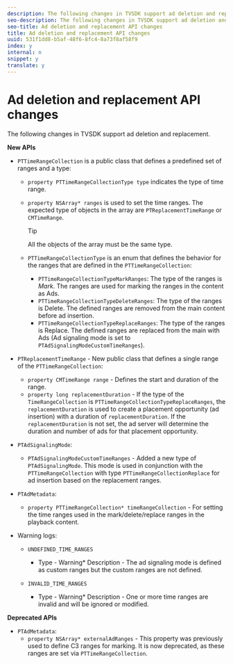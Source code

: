```yaml
---
description: The following changes in TVSDK support ad deletion and replacement.
seo-description: The following changes in TVSDK support ad deletion and replacement.
seo-title: Ad deletion and replacement API changes
title: Ad deletion and replacement API changes
uuid: 531f1dd8-b5af-48f6-8fc4-8a73f8af58f9
index: y
internal: n
snippet: y
translate: y
---
```


# Ad deletion and replacement API changes

The following changes in TVSDK support ad deletion and replacement.

**New APIs** 

* `PTTimeRangeCollection` is a public class that defines a predefined set of ranges and a type: 
    * `property PTTimeRangeCollectionType type` indicates the type of time range.    
    * `property NSArray* ranges` is used to set the time ranges. The expected type of objects in the array are `PTReplacementTimeRange` or `CMTimeRange`. 

      >[!TIP]
      >
      >All the objects of the array must be the same type.
    
    * `PTTimeRangeCollectionType` is an enum that defines the behavior for the ranges that are defined in the `PTTimeRangeCollection`:     
        * `PTTimeRangeCollectionTypeMarkRanges`: The type of the ranges is *Mark*. The ranges are used for marking the ranges in the content as Ads.        
        * `PTTimeRangeCollectionTypeDeleteRanges`: The type of the ranges is Delete. The defined ranges are removed from the main content before ad insertion.        
        * `PTTimeRangeCollectionTypeReplaceRanges`: The type of the ranges is Replace. The defined ranges are replaced from the main with Ads (Ad signaling mode is set to `PTAdSignalingModeCustomTimeRanges`).        
        
        
    
    
    

* `PTReplacementTimeRange` - New public class that defines a single range of the `PTTimeRangeCollection`: 
    * `property CMTimeRange range` - Defines the start and duration of the range.    
    * `property long replacementDuration` - If the type of the `TimeRangeCollection` is `PTTimeRangeCollectionTypeReplaceRanges`, the `replacementDuration` is used to create a placement opportunity (ad insertion) with a duration of `replacementDuration`. If the `replacementDuration` is not set, the ad server will determine the duration and number of ads for that placement opportunity.    
    
    

* `PTAdSignalingMode`: 
    * `PTAdSignalingModeCustomTimeRanges` - Added a new type of `PTAdSignalingMode`. This mode is used in conjunction with the `PTTimeRangeCollection` with type `PTTimeRangeCollectionReplace` for ad insertion based on the replacement ranges.    
    
    

* `PTAdMetadata`: 
    * `property PTTimeRangeCollection* timeRangeCollection` - For setting the time ranges used in the mark/delete/replace ranges in the playback content.    
    
    

* Warning logs: 
    * `UNDEFINED_TIME_RANGES`     
        * Type - Warning* Description - The ad signaling mode is defined as custom ranges but the custom ranges are not defined.        
        
    
    * `INVALID_TIME_RANGES`     
        * Type - Warning* Description - One or more time ranges are invalid and will be ignored or modified.        
        
    
    
    



**Deprecated APIs** 

* `PTAdMetadata`: 
    * `property NSArray* externalAdRanges` - This property was previously used to define C3 ranges for marking. It is now deprecated, as these ranges are set via `PTTimeRangeCollection`.    
    
    



